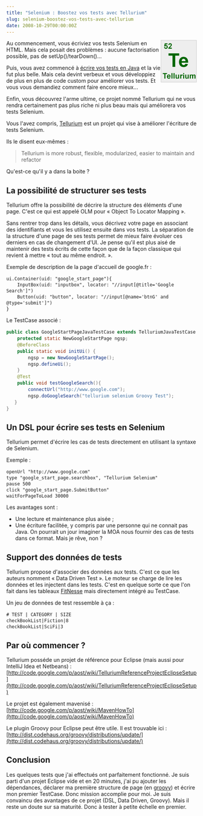 ```yaml
--- 
title: "Selenium : Boostez vos tests avec Tellurium"
slug: selenium-boostez-vos-tests-avec-tellurium
date: 2008-10-29T00:00:00Z
---
```


<img src="/assets/images/posts/2008/10/tellurium.png" style="float:right"/>

Au commencement, vous écriviez vos tests Selenium en HTML. Mais cela posait des problèmes : aucune factorisation possible, pas de setUp()/tearDown()...

Puis, vous avez commencé à [écrire vos tests en Java](http://www.tomsquest.com/blog/2008/09/selenium-en-java-demarrage-rapide/) et la vie fut plus belle. Mais cela devint verbeux et vous développiez de plus en plus de code custom pour améliorer vos tests. Et vous vous demandiez comment faire encore mieux...

Enfin, vous découvrez l'arme ultime, ce projet nommé Tellurium qui ne vous rendra certainement pas plus riche ni plus beau mais qui améliorera vos tests Selenium.

Vous l'avez compris, [Tellurium](http://code.google.com/p/aost) est un projet qui vise à améliorer l'écriture de tests Selenium.

Ils le disent eux-mêmes :

> Tellurium is more robust, flexible, modularized, easier to maintain and refactor

Qu'est-ce qu'il y a dans la boite ?

## La possibilité de structurer ses tests

Tellurium offre la possibilité de décrire la structure des éléments d'une page. C'est ce qui est appelé OLM pour « Object To Locator Mapping ».

Sans rentrer trop dans les détails, vous décrivez votre page en associant des identifiants et vous les utilisez ensuite dans vos tests. La séparation de la structure d'une page de ses tests permet de mieux faire évoluer ces derniers en cas de changement d'UI. Je pense qu'il est plus aisé de maintenir des tests écrits de cette façon que de la façon classique qui revient à mettre « tout au même endroit. ».

Exemple de description de la page d'accueil de google.fr :

```
ui.Container(uid: "google_start_page"){
    InputBox(uid: "inputbox", locator: "//input[@title='Google Search']")
    Button(uid: "button", locator: "//input[@name='btnG' and @type='submit']")
}
```

Le TestCase associé :

```java
public class GoogleStartPageJavaTestCase extends TelluriumJavaTestCase {
    protected static NewGoogleStartPage ngsp;
    @BeforeClass
    public static void initUi() {
        ngsp = new NewGoogleStartPage();
        ngsp.defineUi();
    }
    @Test
    public void testGoogleSearch(){
        connectUrl("http://www.google.com");
        ngsp.doGoogleSearch("tellurium selenium Groovy Test");
   }
}
```

## Un DSL pour écrire ses tests en Selenium

Tellurium permet d'écrire les cas de tests directement en utilisant la syntaxe de Selenium.

Exemple :

```
openUrl "http://www.google.com"
type "google_start_page.searchbox", "Tellurium Selenium"
pause 500
click "google_start_page.SubmitButton"
waitForPageToLoad 30000
```

Les avantages sont :

* Une lecture et maintenance plus aisée ;
* Une écriture facilitée, y compris par une personne qui ne connait pas Java. On pourrait un jour imaginer la MOA nous fournir des cas de tests dans ce format. Mais je rêve, non ?

## Support des données de tests

Tellurium propose d'associer des données aux tests. C'est ce que les auteurs nomment « Data Driven Test ». Le moteur se charge de lire les données et les injectent dans les tests. C'est en quelque sorte ce que l'on fait dans les tableaux [FitNesse](http://fitnesse.org/) mais directement intégré au TestCase.

Un jeu de données de test ressemble à ça :

```
# TEST | CATEGORY | SIZE
checkBookList|Fiction|8
checkBookList|SciFi|3
```

## Par où commencer ?

Tellurium posséde un projet de référence pour Eclipse (mais aussi pour IntelliJ Idea et Netbeans) : [http://code.google.com/p/aost/wiki/TelluriumReferenceProjectEclipseSetup](http://code.google.com/p/aost/wiki/TelluriumReferenceProjectEclipseSetup)

Le projet est également mavenisé : [http://code.google.com/p/aost/wiki/MavenHowTo](http://code.google.com/p/aost/wiki/MavenHowTo)

Le plugin Groovy pour Eclipse peut être utile. Il est trouvable ici : [http://dist.codehaus.org/groovy/distributions/update/](http://dist.codehaus.org/groovy/distributions/update/)

## Conclusion

Les quelques tests que j'ai effectués ont parfaitement fonctionné. Je suis parti d'un projet Eclipse vide et en 20 minutes, j'ai pu ajouter les dépendances, déclarer ma première structure de page (en [groovy](http://groovy.codehaus.org/)) et écrire mon premier TestCase. Donc mission accomplie pour moi. Je suis convaincu des avantages de ce projet (DSL, Data Driven, Groovy). Mais il reste un doute sur sa maturité. Donc à tester à petite échelle en premier.
